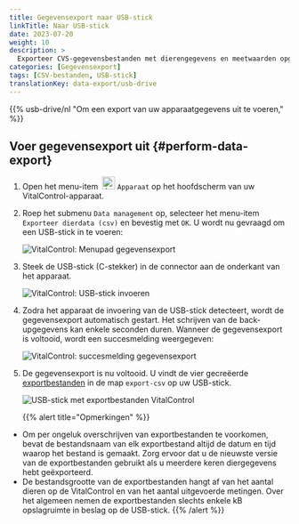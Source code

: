 ```yaml
---
title: Gegevensexport naar USB-stick
linkTitle: Naar USB-stick
date: 2023-07-20
weight: 10
description: >
  Exporteer CVS-gegevensbestanden met dierengegevens en meetwaarden opgeslagen op het VitalControl-apparaat naar een USB-stick.
categories: [Gegevensexport]
tags: [CSV-bestanden, USB-stick]
translationKey: data-export/usb-drive
---
```

{{% usb-drive/nl "Om een export van uw apparaatgegevens uit te voeren," %}}

## Voer gegevensexport uit {#perform-data-export}

1. Open het menu-item &nbsp;<img src="/icons/device.svg" width="23" align="bottom" alt="Apparaat" /> `Apparaat` op het hoofdscherm van uw VitalControl-apparaat.

2. Roep het submenu `Data management` op, selecteer het menu-item `Exporteer dierdata (csv)` en bevestig met `OK`. U wordt nu gevraagd om een USB-stick in te voeren:

   ![VitalControl: Menupad gegevensexport](../images/data-export.png "Roep gegevensexport op")

3. Steek de USB-stick (C-stekker) in de connector aan de onderkant van het apparaat.

   ![VitalControl: USB-stick invoeren](/images/firmware/update/plug-in-dual-usb-stick.svg "USB-stick invoeren")

4. Zodra het apparaat de invoering van de USB-stick detecteert, wordt de gegevensexport automatisch gestart. Het schrijven van de back-upgegevens kan enkele seconden duren. Wanneer de gegevensexport is voltooid, wordt een succesmelding weergegeven:

   ![VitalControl: succesmelding gegevensexport](../images/success-data-export.png "Succes gegevensexport")

5. De gegevensexport is nu voltooid. U vindt de vier gecreëerde [exportbestanden](../export-bestanden/) in de map `export-csv` op uw USB-stick.

   ![USB-stick met exportbestanden VitalControl](../images/export-files.png "Exportbestanden op USB-stick")

   {{% alert title="Opmerkingen" %}}
  - Om per ongeluk overschrijven van exportbestanden te voorkomen, bevat de bestandsnaam van elk exportbestand altijd de datum en tijd waarop het bestand is gemaakt. Zorg ervoor dat u de nieuwste versie van de exportbestanden gebruikt als u meerdere keren diergegevens hebt geëxporteerd.
  - De bestandsgrootte van de exportbestanden hangt af van het aantal dieren op de VitalControl en van het aantal uitgevoerde metingen. Over het algemeen nemen de exportbestanden slechts enkele kB opslagruimte in beslag op de USB-stick.
   {{% /alert %}}
